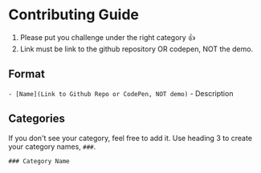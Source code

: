 # Contributing Guide

1. Please put you challenge under the right category 👍
2. Link must be link to the github repository OR codepen, NOT the demo.

## Format

`- [Name](Link to Github Repo or CodePen, NOT demo)` - Description

## Categories

If you don't see your category, feel free to add it. Use heading 3 to create your category names, `###`.

`### Category Name`

